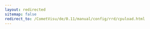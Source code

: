 ```yaml
---
layout: redirected
sitemap: false
redirect_to: /CometVisu/de/0.11/manual/config/rrd/cpuload.html
---
```



